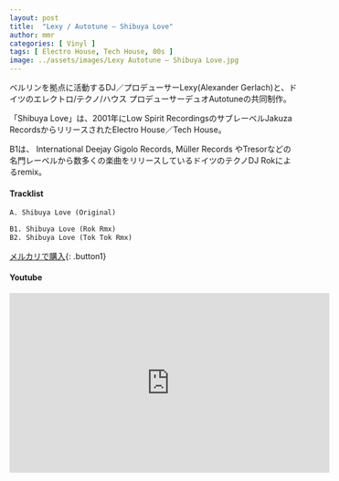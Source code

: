 ```yaml
---
layout: post
title:  "Lexy / Autotune – Shibuya Love"
author: mmr
categories: [ Vinyl ]
tags: [ Electro House, Tech House, 00s ]
image: ../assets/images/Lexy Autotune – Shibuya Love.jpg
---
```


ベルリンを拠点に活動するDJ／プロデューサーLexy(Alexander Gerlach)と、ドイツのエレクトロ/テクノ/ハウス プロデューサーデュオAutotuneの共同制作。

「Shibuya Love」は、2001年にLow Spirit RecordingsのサブレーベルJakuza RecordsからリリースされたElectro House／Tech House。

B1は、 International Deejay Gigolo Records, Müller Records やTresorなどの名門レーベルから数多くの楽曲をリリースしているドイツのテクノDJ Rokによるremix。


#### Tracklist
```md
A. Shibuya Love (Original)

B1. Shibuya Love (Rok Rmx)
B2. Shibuya Love (Tok Tok Rmx)
```

[メルカリで購入](https://jp.mercari.com/item/m59248028232?afid=6142608987){: .button1}

#### Youtube
<iframe width="560" height="315" src="https://www.youtube.com/embed/wh5lX8MJgYM?si=x7vKYO-yRbckX4Ek" title="YouTube video player" frameborder="0" allow="accelerometer; autoplay; clipboard-write; encrypted-media; gyroscope; picture-in-picture; web-share" referrerpolicy="strict-origin-when-cross-origin" allowfullscreen></iframe>
